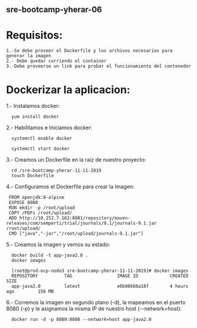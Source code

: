  
 ## sre-bootcamp-yherar-06

# Requisitos:

    1.-Se debe proveer el Dockerfile y los archivos necesarios para generar la imagen
    2.- Debe quedar corriendo el container
    3.-Debe proveerse un link para probar el funcionamiento del contenedor
      
# Dockerizar la aplicacion: 

  1.- Instalamos docker:
        
      yum install docker
      
  2.- Habilitamos e Iniciamos docker: 
  
      systemctl enable docker
      
      systemctl start docker
      
  3.- Creamos un Dockerfile en la raiz de nuestro proyecto: 
  
      cd /sre-bootcamp-yherar-11-11-2019
      touch Dockerfile
      
 4.- Configuramos el Dockerfile para crear la Imagen:
 
     FROM openjdk:8-alpine
     EXPOSE 8080
     RUN mkdir -p /root/upload
     COPY /PDFs /root/upload/
     ADD http://10.252.7.162:8081/repository/maven-releases/com/semperti/trial/journals/9.1/journals-9.1.jar /root/upload/
     CMD ["java","-jar","/root/upload/journals-9.1.jar"]
     
  5.- Creamos la imagen y vemos su estado:
  
      docker build -t app-java2.0 .
      docker images
      
      [root@prod-ocp-nodo3 sre-bootcamp-yherar-11-11-2019]# docker images 
      REPOSITORY          TAG                 IMAGE ID            CREATED             SIZE
      app-java2.0         latest              e0b80668a18f        4 hours ago         156 MB
      
  6.- Corremos la imagen en segundo plano (-d), la mapeamos en el puerto 8080 (-p) y le asignamos la misma IP 
      de nuestro host (--network=host):
      
      docker run -d -p 8080:8080 --network=host app-java2.0
      
      
  
      

 
  
